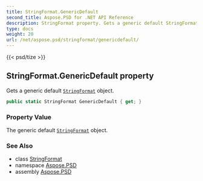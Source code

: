 ```yaml
---
title: StringFormat.GenericDefault
second_title: Aspose.PSD for .NET API Reference
description: StringFormat property. Gets a generic default StringFormat object
type: docs
weight: 20
url: /net/aspose.psd/stringformat/genericdefault/
---
```

{{< psd/tize >}}
## StringFormat.GenericDefault property

Gets a generic default [`StringFormat`](../) object.

```csharp
public static StringFormat GenericDefault { get; }
```

### Property Value

The generic default [`StringFormat`](../) object.

### See Also

* class [StringFormat](../)
* namespace [Aspose.PSD](../../../aspose.psd/)
* assembly [Aspose.PSD](../../../)


